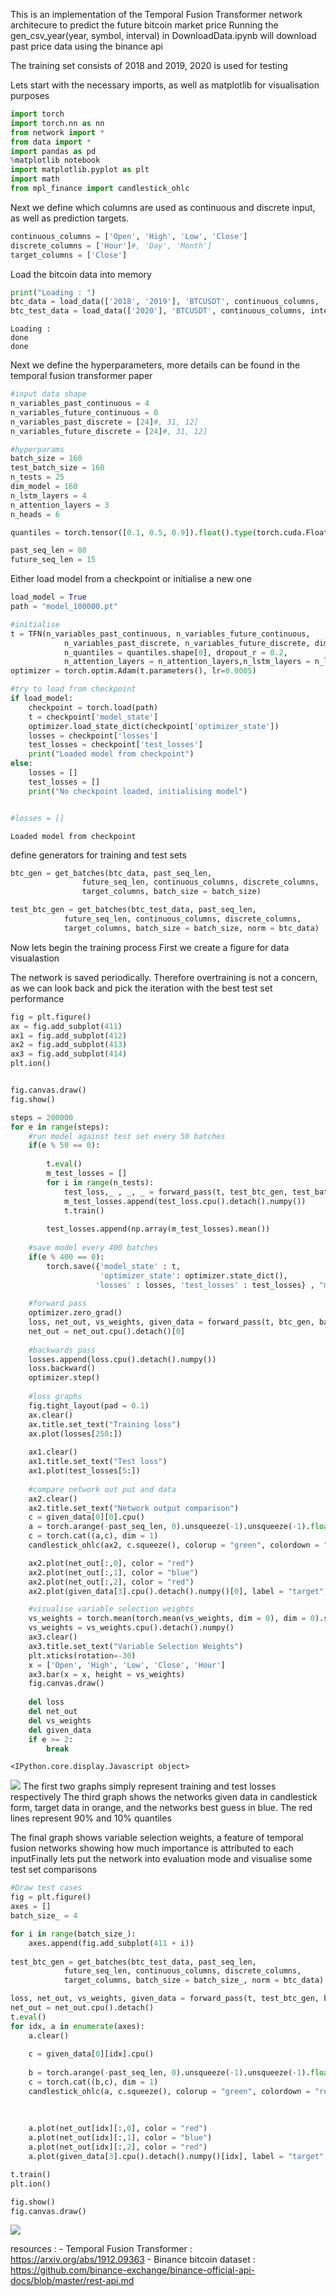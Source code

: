 This is an implementation of the Temporal Fusion Transformer network architecure to predict the future bitcoin market price
Running the gen_csv_year(year, symbol, interval) in DownloadData.ipynb will download past price data using the binance api

The training set consists of 2018 and 2019, 2020 is used for testing

Lets start with the necessary imports, as well as matplotlib for visualisation purposes

```python
import torch
import torch.nn as nn
from network import *
from data import *
import pandas as pd
%matplotlib notebook
import matplotlib.pyplot as plt
import math
from mpl_finance import candlestick_ohlc

```
    
Next we define which columns are used as continuous and discrete input, as well as prediction targets.


```python
continuous_columns = ['Open', 'High', 'Low', 'Close']
discrete_columns = ['Hour']#, 'Day', 'Month']
target_columns = ['Close']

```
Load the bitcoin data into memory

```python
print("Loading : ")
btc_data = load_data(['2018', '2019'], 'BTCUSDT', continuous_columns, '5m')
btc_test_data = load_data(['2020'], 'BTCUSDT', continuous_columns, interval = '5m')
```

    Loading : 
    done
    done
    
Next we define the hyperparameters, more details can be found in the temporal fusion transformer paper

```python
#input data shape
n_variables_past_continuous = 4
n_variables_future_continuous = 0
n_variables_past_discrete = [24]#, 31, 12]
n_variables_future_discrete = [24]#, 31, 12]

#hyperparams
batch_size = 160
test_batch_size = 160
n_tests = 25
dim_model = 160
n_lstm_layers = 4
n_attention_layers = 3
n_heads = 6

quantiles = torch.tensor([0.1, 0.5, 0.9]).float().type(torch.cuda.FloatTensor)

past_seq_len = 80
future_seq_len = 15
```
Either load model from a checkpoint or initialise a new one

```python
load_model = True
path = "model_100000.pt"

#initialise
t = TFN(n_variables_past_continuous, n_variables_future_continuous, 
            n_variables_past_discrete, n_variables_future_discrete, dim_model,
            n_quantiles = quantiles.shape[0], dropout_r = 0.2,
            n_attention_layers = n_attention_layers,n_lstm_layers = n_lstm_layers, n_heads = n_heads).cuda()
optimizer = torch.optim.Adam(t.parameters(), lr=0.0005)

#try to load from checkpoint
if load_model:
    checkpoint = torch.load(path)
    t = checkpoint['model_state']
    optimizer.load_state_dict(checkpoint['optimizer_state'])
    losses = checkpoint['losses']
    test_losses = checkpoint['test_losses']
    print("Loaded model from checkpoint")
else:    
    losses = []
    test_losses = []
    print("No checkpoint loaded, initialising model")


#losses = []
```

    Loaded model from checkpoint
    
define generators for training and test sets

```python
btc_gen = get_batches(btc_data, past_seq_len, 
                future_seq_len, continuous_columns, discrete_columns, 
                target_columns, batch_size = batch_size)

test_btc_gen = get_batches(btc_test_data, past_seq_len, 
            future_seq_len, continuous_columns, discrete_columns, 
            target_columns, batch_size = batch_size, norm = btc_data)
```
Now lets begin the training process
First we create a figure for data visualastion 

The network is saved periodically. Therefore overtraining is not a concern, as we can look back and pick the iteration with the best test set performance

```python
fig = plt.figure()
ax = fig.add_subplot(411)
ax1 = fig.add_subplot(412)
ax2 = fig.add_subplot(413)
ax3 = fig.add_subplot(414)
plt.ion()


fig.canvas.draw()
fig.show()

steps = 200000
for e in range(steps):
    #run model against test set every 50 batches
    if(e % 50 == 0):
        
        t.eval()
        m_test_losses = []
        for i in range(n_tests):
            test_loss,_ , _, _ = forward_pass(t, test_btc_gen, test_batch_size, quantiles)
            m_test_losses.append(test_loss.cpu().detach().numpy())
            t.train()
        
        test_losses.append(np.array(m_test_losses).mean())
        
    #save model every 400 batches
    if(e % 400 == 0):
        torch.save({'model_state' : t,
                    'optimizer_state': optimizer.state_dict(),
                   'losses' : losses, 'test_losses' : test_losses} , "model_{}.pt".format(len(losses)))
        
    #forward pass
    optimizer.zero_grad()
    loss, net_out, vs_weights, given_data = forward_pass(t, btc_gen, batch_size, quantiles)
    net_out = net_out.cpu().detach()[0]
    
    #backwards pass
    losses.append(loss.cpu().detach().numpy())
    loss.backward()
    optimizer.step()
    
    #loss graphs
    fig.tight_layout(pad = 0.1)
    ax.clear()
    ax.title.set_text("Training loss")
    ax.plot(losses[250:])
    
    ax1.clear()
    ax1.title.set_text("Test loss")
    ax1.plot(test_losses[5:]) 
    
    #compare network out put and data
    ax2.clear()
    ax2.title.set_text("Network output comparison")
    c = given_data[0][0].cpu()
    a = torch.arange(-past_seq_len, 0).unsqueeze(-1).unsqueeze(-1).float()
    c = torch.cat((a,c), dim = 1)
    candlestick_ohlc(ax2, c.squeeze(), colorup = "green", colordown = "red")

    ax2.plot(net_out[:,0], color = "red")
    ax2.plot(net_out[:,1], color = "blue")
    ax2.plot(net_out[:,2], color = "red")
    ax2.plot(given_data[3].cpu().detach().numpy()[0], label = "target", color = "orange")

    #visualise variable selection weights
    vs_weights = torch.mean(torch.mean(vs_weights, dim = 0), dim = 0).squeeze()
    vs_weights = vs_weights.cpu().detach().numpy()
    ax3.clear()
    ax3.title.set_text("Variable Selection Weights")
    plt.xticks(rotation=-30)
    x = ['Open', 'High', 'Low', 'Close', 'Hour']
    ax3.bar(x = x, height = vs_weights)
    fig.canvas.draw()
    
    del loss
    del net_out
    del vs_weights
    del given_data
    if e >= 2:
        break
```


    <IPython.core.display.Javascript object>



![](https://github.com/LiamMaclean216/Temporal-Fusion-Transformer/blob/master/doc/training.png)
The first two graphs simply represent training and test losses respectively
The third graph shows the networks given data in candlestick form, target data in orange, and the networks best guess in blue. The red lines represent 90% and 10% quantiles

The final graph shows variable selection weights, a feature of temporal fusion networks showing how much importance is attributed to each inputFinally lets put the network into evaluation mode and visualise some test set comparisons

```python
#Draw test cases
fig = plt.figure()
axes = []
batch_size_ = 4

for i in range(batch_size_):
    axes.append(fig.add_subplot(411 + i))
    
test_btc_gen = get_batches(btc_test_data, past_seq_len, 
            future_seq_len, continuous_columns, discrete_columns, 
            target_columns, batch_size = batch_size_, norm = btc_data)

loss, net_out, vs_weights, given_data = forward_pass(t, test_btc_gen, batch_size_, quantiles)
net_out = net_out.cpu().detach()
t.eval()
for idx, a in enumerate(axes):
    a.clear()
    
    c = given_data[0][idx].cpu()
    
    b = torch.arange(-past_seq_len, 0).unsqueeze(-1).unsqueeze(-1).float()
    c = torch.cat((b,c), dim = 1)
    candlestick_ohlc(a, c.squeeze(), colorup = "green", colordown = "red")
    
    
    
    a.plot(net_out[idx][:,0], color = "red")
    a.plot(net_out[idx][:,1], color = "blue")
    a.plot(net_out[idx][:,2], color = "red")
    a.plot(given_data[3].cpu().detach().numpy()[idx], label = "target", color = "orange")

t.train()    
plt.ion()

fig.show()
fig.canvas.draw()
```


![](https://github.com/LiamMaclean216/Temporal-Fusion-Transformer/blob/master/doc/test_compare.png)


resources :
    - Temporal Fusion Transformer : https://arxiv.org/abs/1912.09363
    - Binance bitcoin dataset : https://github.com/binance-exchange/binance-official-api-docs/blob/master/rest-api.md
    
